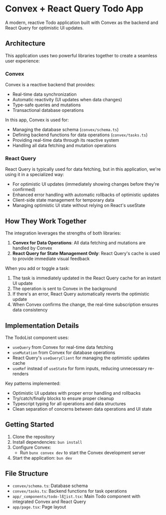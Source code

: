 # Convex + React Query Todo App

A modern, reactive Todo application built with Convex as the backend and React Query for optimistic UI updates.

## Architecture

This application uses two powerful libraries together to create a seamless user experience:

### Convex

Convex is a reactive backend that provides:

- Real-time data synchronization
- Automatic reactivity (UI updates when data changes)
- Type-safe queries and mutations
- Transactional database operations

In this app, Convex is used for:
- Managing the database schema (`convex/schema.ts`)
- Defining backend functions for data operations (`convex/tasks.ts`)
- Providing real-time data through its reactive system
- Handling all data fetching and mutation operations

### React Query

React Query is typically used for data fetching, but in this application, we're using it in a specialized way:

- For optimistic UI updates (immediately showing changes before they're confirmed)
- Enhanced error handling with automatic rollbacks of optimistic updates
- Client-side state management for temporary data
- Managing optimistic UI state without relying on React's useState

## How They Work Together

The integration leverages the strengths of both libraries:

1. **Convex for Data Operations**: All data fetching and mutations are handled by Convex
2. **React Query for State Management Only**: React Query's cache is used to provide immediate visual feedback

When you add or toggle a task:
1. The task is immediately updated in the React Query cache for an instant UI update
2. The operation is sent to Convex in the background
3. If there's an error, React Query automatically reverts the optimistic update
4. When Convex confirms the change, the real-time subscription ensures data consistency

## Implementation Details

The TodoList component uses:

- `useQuery` from Convex for real-time data fetching
- `useMutation` from Convex for database operations
- React Query's `useQueryClient` for managing the optimistic updates cache
- `useRef` instead of `useState` for form inputs, reducing unnecessary re-renders

Key patterns implemented:

- Optimistic UI updates with proper error handling and rollbacks
- Try/catch/finally blocks to ensure proper cleanup
- Typescript typing for all operations and data structures
- Clean separation of concerns between data operations and UI state

## Getting Started

1. Clone the repository
2. Install dependencies: `bun install`
3. Configure Convex:
   - Run `bunx convex dev` to start the Convex development server
4. Start the application: `bun dev`

## File Structure

- `convex/schema.ts`: Database schema
- `convex/tasks.ts`: Backend functions for task operations
- `app/_components/todo-lß∑ist.tsx`: Main Todo component with integrated Convex and React Query
- `app/page.tsx`: Page layout